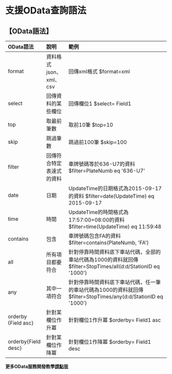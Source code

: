 # 支援OData查詢語法

## 【OData語法】

| OData語法 | 說明 | 範例 |
| :--- | :--- | :--- |
| format | 資料格式json、xml、csv | 回傳xml格式 $format=xml |
| select | 回傳資料的某些欄位 | 回傳欄位1 $select= Field1 |
| top | 取最前筆數 | 取前10筆  $top=10 |
| skip | 跳過筆數 | 跳過前100筆  $skip=100 |
| filter | 回傳符合特定表達式的資料 | 車牌號碼等於636-U7的資料 $filter=PlateNumb eq '636-U7' |
| date | 日期 | UpdateTime的日期格式為2015-09-17的資料 $filter=date\(UpdateTime\) eq 2015-09-17 |
| time | 時間 | UpdateTime的時間格式為17:57:00+08:00的資料 $filter=time\(UpdateTime\) eq 11:59:48 |
| contains | 包含 | 車牌號碼包含FA的資料 $filter=contains\(PlateNumb, 'FA'\) |
| all | 所有項目都要符合 | 針對停靠時間資料底下車站代碼，全部的車站代碼為1000的資料就回傳   $filter=StopTimes/all\(d:d/StationID eq '1000'\) |
| any | 其中一項符合 | 針對停靠時間資料底下車站代碼，任一筆的車站代碼為1000的資料就回傳  $filter=StopTimes/any\(d:d/StationID eq '1000'\) |
| orderby {Field asc} | 針對某欄位作升冪 | 針對欄位1作升冪 $orderby= Field1 asc |
| orderby{Field desc} | 針對某欄位作降冪 | 針對欄位1作降冪 $orderby= Field1 desc |

**更多OData服務開發教學**[**請點我**](https://docs.google.com/viewer?url=https://github.com/trafficmotc/Traffic_Web/blob/master/Swagger服務說明上傳參考檔案/資料服務開發實作參考手冊.pdf?raw=true)

